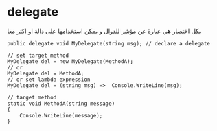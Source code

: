 # delegate
بكل اختصار هي عبارة عن مؤشر للدوال و يمكن استخدامها على دالة او اكثر معا
 
```
public delegate void MyDelegate(string msg); // declare a delegate

// set target method
MyDelegate del = new MyDelegate(MethodA);
// or 
MyDelegate del = MethodA; 
// or set lambda expression 
MyDelegate del = (string msg) =>  Console.WriteLine(msg);

// target method
static void MethodA(string message)
{
    Console.WriteLine(message);
}
```
